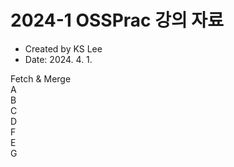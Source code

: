 # 2024-1 OSSPrac 강의 자료
- Created by KS Lee
- Date: 2024. 4. 1.

Fetch & Merge  
A  
B  
C  
D  
F  
E  
G  